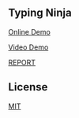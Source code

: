 ## Typing Ninja

[Online Demo](https://klee120.github.io/typing-ninja/)

[Video Demo](https://www.youtube.com/watch?v=tZYspXejwPc)

[REPORT](./typing_ninja_written_report.pdf)

## License

[MIT](./LICENSE)
